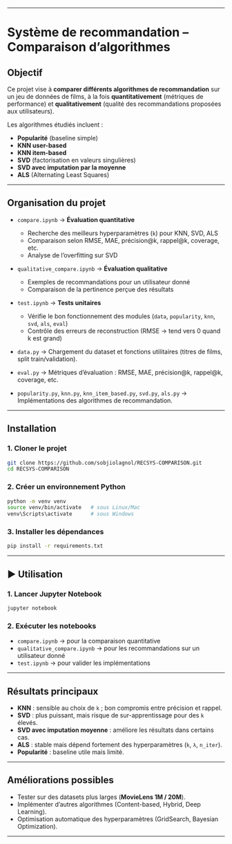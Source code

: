 
---

#  Système de recommandation – Comparaison d’algorithmes

##  Objectif

Ce projet vise à **comparer différents algorithmes de recommandation** sur un jeu de données de films, à la fois **quantitativement** (métriques de performance) et **qualitativement** (qualité des recommandations proposées aux utilisateurs).

Les algorithmes étudiés incluent :

* **Popularité** (baseline simple)
* **KNN user-based**
* **KNN item-based**
* **SVD** (factorisation en valeurs singulières)
* **SVD avec imputation par la moyenne**
* **ALS** (Alternating Least Squares)

---

##  Organisation du projet

* `compare.ipynb` → **Évaluation quantitative**

  * Recherche des meilleurs hyperparamètres (`k`) pour KNN, SVD, ALS
  * Comparaison selon RMSE, MAE, précision\@k, rappel\@k, coverage, etc.
  * Analyse de l’overfitting sur SVD

* `qualitative_compare.ipynb` → **Évaluation qualitative**

  * Exemples de recommandations pour un utilisateur donné
  * Comparaison de la pertinence perçue des résultats

* `test.ipynb` → **Tests unitaires**

  * Vérifie le bon fonctionnement des modules (`data`, `popularity`, `knn`, `svd`, `als`, `eval`)
  * Contrôle des erreurs de reconstruction (RMSE → tend vers 0 quand k est grand)

* `data.py` → Chargement du dataset et fonctions utilitaires (titres de films, split train/validation).

* `eval.py` → Métriques d’évaluation : RMSE, MAE, précision\@k, rappel\@k, coverage, etc.

* `popularity.py`, `knn.py`, `knn_item_based.py`, `svd.py`, `als.py` → Implémentations des algorithmes de recommandation.

---

##  Installation

### 1. Cloner le projet

```bash
git clone https://github.com/sobjiolagnol/RECSYS-COMPARISON.git
cd RECSYS-COMPARISON
```

### 2. Créer un environnement Python

```bash
python -m venv venv
source venv/bin/activate   # sous Linux/Mac
venv\Scripts\activate      # sous Windows
```

### 3. Installer les dépendances

```bash
pip install -r requirements.txt
```

---

## ▶️ Utilisation

### 1. Lancer Jupyter Notebook

```bash
jupyter notebook
```

### 2. Exécuter les notebooks

* `compare.ipynb` → pour la comparaison quantitative
* `qualitative_compare.ipynb` → pour les recommandations sur un utilisateur donné
* `test.ipynb` → pour valider les implémentations

---

##  Résultats principaux

* **KNN** : sensible au choix de `k` ; bon compromis entre précision et rappel.
* **SVD** : plus puissant, mais risque de sur-apprentissage pour des `k` élevés.
* **SVD avec imputation moyenne** : améliore les résultats dans certains cas.
* **ALS** : stable mais dépend fortement des hyperparamètres (`k`, `λ`, `n_iter`).
* **Popularité** : baseline utile mais limité.

---

##  Améliorations possibles

* Tester sur des datasets plus larges (**MovieLens 1M / 20M**).
* Implémenter d’autres algorithmes (Content-based, Hybrid, Deep Learning).
* Optimisation automatique des hyperparamètres (GridSearch, Bayesian Optimization).

---
